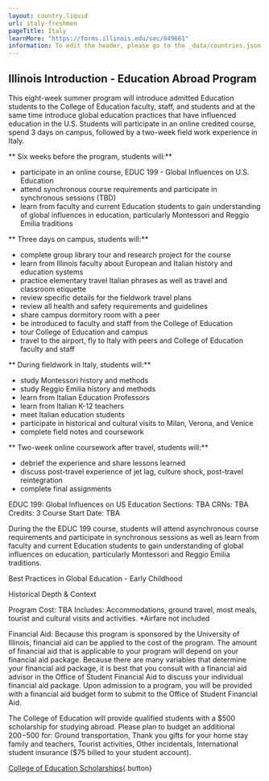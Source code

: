 ```yaml
---
layout: country.liquid
url: italy-freshmen
pageTitle: Italy
learnMore: "https://forms.illinois.edu/sec/949661"
information: To edit the header, please go to the _data/countries.json file and edit the information there
---
```


## Illinois Introduction - Education Abroad Program

This eight-week summer program will introduce admitted Education students to the College of Education faculty, staff, and students and at the same time introduce global education practices that have influenced education in the U.S. Students will participate in an online credited course, spend 3 days on campus, followed by a two-week field work experience in Italy.

** Six weeks before the program, students will:**
- participate in an online course, EDUC 199 - Global Influences on U.S. Education
- attend synchronous course requirements and participate in synchronous sessions (TBD)
- learn from faculty and current Education students to gain understanding of global influences in education, particularly Montessori and Reggio Emilia traditions
 
 ** Three days on campus, students will:**
 - complete group library tour and research project for the course
 - learn from Illinois faculty about European and Italian history and education systems
 - practice elementary travel Italian phrases as well as travel and classroom etiquette 
 - review specific details for the fieldwork travel plans
 - review all health and safety requirements and guidelines
 - share campus dormitory room with a peer
 - be introduced to faculty and staff from the College of Education
 - tour College of Education and campus
 - travel to the airport, fly to Italy with peers and College of Education faculty and staff
 
 ** During fieldwork in Italy, students will:**
 - study Montessori history and methods
 - study Reggio Emilia history and methods
 - learn from Italian Education Professors
 - learn from Italian K-12 teachers
 - meet Italian education students
 - participate in historical and cultural visits to Milan, Verona, and Venice 
 - complete field notes and coursework 
 
 ** Two-week online coursework after travel, students will:**
 - debrief the experience and share lessons learned
 - discuss post-travel experience of jet lag, culture shock, post-travel reintegration
 - complete final assignments 
 
 <div id="courses">

EDUC 199: Global Influences on US Education
Sections: TBA
CRNs: TBA
Credits: 3
Course Start Date: TBA

During the the EDUC 199 course, students will attend asynchronous course requirements and participate in synchronous sessions as well as learn from faculty and current Education students to gain understanding of global influences on education, particularly Montessori and Reggio Emilia traditions.    

</div>

<div id="topics">

Best Practices in Global Education - Early Childhood

Historical Depth & Context

</div>

<div id="cost">

Program Cost: TBA
Includes: Accommodations, ground travel, most meals, tourist and cultural visits and activities. 
*Airfare not included

Financial Aid:
Because this program is sponsored by the University of Illinois, financial aid can be applied to the cost of the program. The amount of financial aid that is applicable to your program will depend on your financial aid package. Because there are many variables that determine your financial aid package, it is best that you consult with a financial aid advisor in the Office of Student Financial Aid to discuss your individual financial aid package. Upon admission to a program, you will be provided with a financial aid budget form to submit to the Office of Student Financial Aid.

</div>

<div id="scholarship">

The College of Education will provide qualified students with a $500 scholarship for studying abroad. Please plan to budget an additional $200-$500 for: Ground transportation, Thank you gifts for your home stay family and teachers, Tourist activities, Other incidentals, International student insurance ($75 billed to your student account).

[College of Education Scholarships](https://education.illinois.edu/international/scholarships){.button}

</div>
